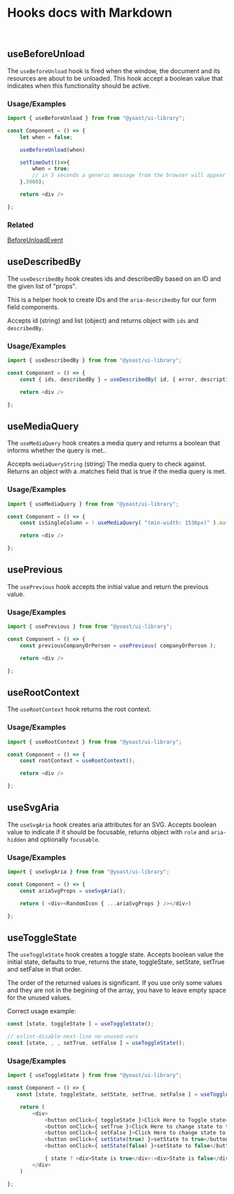 # Hooks docs with Markdown

&nbsp;

## useBeforeUnload 
The `useBeforeUnload` hook is fired when the window, the document and its resources are about to be unloaded.
This hook accept a boolean value that indicates when this functionality should be active.

### Usage/Examples  
~~~javascript  
import { useBeforeUnload } from from "@yoast/ui-library";

const Component = () => {
    let when = false;

    useBeforeUnload(when)

    setTimeOut(()=>{
        when = true;
        // in 5 seconds a generic message from the browser will appear to warn of before window will upload.
    },5000);

    return <div />

};
~~~  

### Related    

[BeforeUnloadEvent](https://developer.mozilla.org/en-US/docs/Web/API/BeforeUnloadEvent)  


## useDescribedBy 
The `useDescribedBy` hook creates ids and describedBy based on an ID and the given list of "props".

This is a helper hook to create IDs and the `aria-describedby` for our form field components.

Accepts id (string) and list (object) and returns object with `ids` and `describedBy`.

### Usage/Examples  
~~~javascript  
import { useDescribedBy } from from "@yoast/ui-library";

const Component = () => {
    const { ids, describedBy } = useDescribedBy( id, { error, description } );

    return <div />

};

~~~  

## useMediaQuery
The `useMediaQuery` hook creates a media query and returns a boolean that informs whether the query is met..

Accepts `mediaQueryString` (string) The media query to check against.
Returns an object with a .matches field that is true if the media query is met.

### Usage/Examples  
~~~javascript  
import { useMediaQuery } from from "@yoast/ui-library";

const Component = () => {
    const isSingleColumn = ! useMediaQuery( "(min-width: 1536px)" ).matches;

    return <div />

};
~~~  

## usePrevious

The `usePrevious` hook accepts the initial value and return the previous value.

### Usage/Examples  
~~~javascript  
import { usePrevious } from from "@yoast/ui-library";

const Component = () => {     
    const previousCompanyOrPerson = usePrevious( companyOrPerson );

    return <div />

};
~~~  

## useRootContext

The `useRootContext` hook returns the root context.

### Usage/Examples  
~~~javascript  
import { useRootContext } from from "@yoast/ui-library";

const Component = () => {
    const rootContext = useRootContext();

    return <div />

};
~~~  

## useSvgAria

The `useSvgAria` hook creates aria attributes for an SVG. 
Accepts boolean value to indicate if it should be focusable, returns object with `role` and `aria-hidden` and optionally `focusable`.

### Usage/Examples  
~~~javascript  
import { useSvgAria } from from "@yoast/ui-library";

const Component = () => {
    const ariaSvgProps = useSvgAria();

    return ( <div><RandomIcon { ...ariaSvgProps } /></div>)

};
~~~  


## useToggleState

The `useToggleState` hook creates a toggle state. 
Accepts boolean value the initial state, defaults to true, returns the state, toggleState, setState, setTrue and setFalse in that order.

The order of the returned values is significant. If you use only some values and they are not in the begining of the array, you have to leave empty space for the unused values. 

Correct usage  example:

~~~javascript  
const [state, toggleState ] = useToggleState();

// eslint-disable-next-line no-unused-vars
const [state, , , setTrue, setFalse ] = useToggleState();
~~~  

### Usage/Examples  

~~~javascript  
import { useToggleState } from from "@yoast/ui-library";

const Component = () => {
   const [state, toggleState, setState, setTrue, setFalse ] = useToggleState();

    return ( 
        <div>
            <button onClick={ toggleState }>Click Here to Toggle state</button>
            <button onClick={ setTrue }>Click Here to change state to true</button>
            <button onClick={ setFalse }>Click Here to change state to false</button>
            <button onClick={ setState(true) }>setState to true</button>
            <button onClick={ setState(false) }>setState to false</button>

            { state ? <div>State is true</div>:<div>State is false</div> }
        </div>
    )

};
~~~  